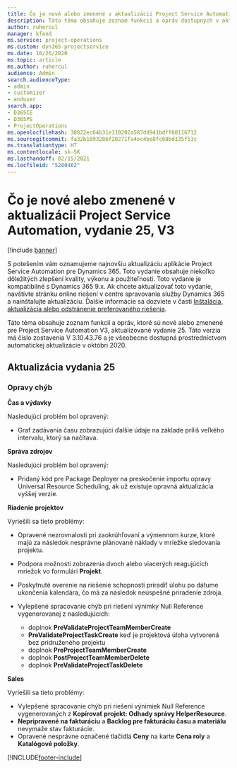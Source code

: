 ```yaml
---
title: Čo je nové alebo zmenené v aktualizácii Project Service Automation, vydanie 25, V3
description: Táto téma obsahuje zoznam funkcií a opráv dostupných v aktualizácii Project Service Automation, vydanie 25, V3
author: ruhercul
manager: kfend
ms.service: project-operations
ms.custom: dyn365-projectservice
ms.date: 10/26/2020
ms.topic: article
ms.author: ruhercul
audience: Admin
search.audienceType:
- admin
- customizer
- enduser
search.app:
- D365CE
- D365PS
- ProjectOperations
ms.openlocfilehash: 30822ec64b31e110202a587dd941bdff60116712
ms.sourcegitcommit: fa32b1893286f20271fa4ec4be8fc68bd135f53c
ms.translationtype: HT
ms.contentlocale: sk-SK
ms.lasthandoff: 02/15/2021
ms.locfileid: "5280462"
---
```

# <a name="whats-new-or-changed-in-project-service-automation-update-release-25-v3"></a>Čo je nové alebo zmenené v aktualizácii Project Service Automation, vydanie 25, V3

[!include [banner](../includes/psa-now-project-operations.md)]

S potešením vám oznamujeme najnovšiu aktualizáciu aplikácie Project Service Automation pre Dynamics 365. Toto vydanie obsahuje niekoľko dôležitých zlepšení kvality, výkonu a použiteľnosti. Toto vydanie je kompatibilné s Dynamics 365 9.x. Ak chcete aktualizovať toto vydanie, navštívte stránku online riešení v centre spravovania služby Dynamics 365 a nainštalujte aktualizáciu. Ďalšie informácie sa dozviete v časti [Inštalácia, aktualizácia alebo odstránenie preferovaného riešenia](https://docs.microsoft.com/power-platform/admin/install-remove-preferred-solution).

Táto téma obsahuje zoznam funkcií a opráv, ktoré sú nové alebo zmenené pre Project Service Automation V3, aktualizované vydanie 25. Táto verzia má číslo zostavenia V 3.10.43.76 a je všeobecne dostupná prostredníctvom automatickej aktualizácie v októbri 2020.

## <a name="update-release-25"></a>Aktualizácia vydania 25

### <a name="bug-fixes"></a>Opravy chýb

**Čas a výdavky**

Nasledujúci problém bol opravený:

- Graf zadávania času zobrazujúci ďalšie údaje na základe príliš veľkého intervalu, ktorý sa načítava.

**Správa zdrojov**

Nasledujúci problém bol opravený:

- Pridaný kód pre Package Deployer na preskočenie importu opravy Universal Resource Scheduling, ak už existuje opravná aktualizácia vyššej verzie.

**Riadenie projektov**

Vyriešili sa tieto problémy:

- Opravené nezrovnalosti pri zaokrúhľovaní a výmennom kurze, ktoré majú za následok nesprávne plánované náklady v mriežke sledovania projektu.
- Podpora možnosti zobrazenia dvoch alebo viacerých reagujúcich mriežok vo formulári **Projekt**.
- Poskytnuté overenie na riešenie schopnosti priradiť úlohu po dátume ukončenia kalendára, čo má za následok neúspešné priradenie zdroja.
- Vylepšené spracovanie chýb pri riešení výnimky Null Reference vygenerovanej z nasledujúcich:

    - doplnok **PreValidateProjectTeamMemberCreate**
    - **PreValidateProjectTaskCreate** keď je projektová úloha vytvorená bez pridruženého projektu
    - doplnok **PreProjectTeamMemberCreate**
    - doplnok **PostProjectTeamMemberDelete**
    - doplnok **PreValidateProjectTaskDelete**

**Sales**

Vyriešili sa tieto problémy:

- Vylepšené spracovanie chýb pri riešení výnimiek Null Reference vygenerovaných z **Kopírovať projekt: Odhady správy HelperResource**.
- **Nepripravené na fakturáciu** a **Backlog pre fakturáciu času a materiálu** nevymaže stav fakturácie.
- Opravené nesprávne označené tlačidlá **Ceny** na karte **Cena roly** a **Katalógové položky**.


[!INCLUDE[footer-include](../includes/footer-banner.md)]